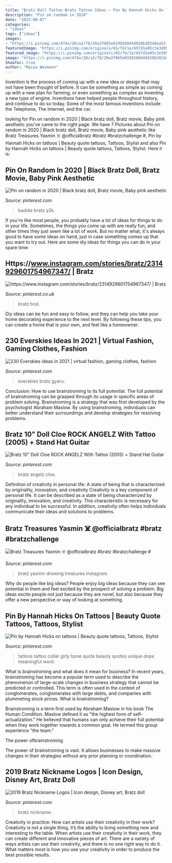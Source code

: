 ```yaml
---
title: "Bratz Doll Tattoo Bratz Tattoo Ideas ~ Pin By Hannah Hicks On Tattoos"
description: "Pin on random in 2020"
date: "2023-08-07"
categories:
- "ideas"
tags: ["ideas"]
images:
- "https://i.pinimg.com/474x/20/a3/78/20a37865e0199260d44928b382ddaa53.jpg"
featuredImage: "https://i.pinimg.com/originals/65/fd/1e/65fd1e05c3e3d99ca4c0e62f5081bbb6.jpg"
featured_image: "https://i.pinimg.com/originals/65/fd/1e/65fd1e05c3e3d99ca4c0e62f5081bbb6.jpg"
image: "https://i.pinimg.com/474x/20/a3/78/20a37865e0199260d44928b382ddaa53.jpg"
ShowToc: true
author: "Maiya Weimann"
---
```



Invention is the process of coming up with a new idea or design that may not have been thought of before. It can be something as simple as coming up with a new plan for farming, or even something as complex as inventing a new type of engine. Inventions have helped people throughout history, and continue to do so today. Some of the most famous inventions include the Telephone, The Internet, and the car.

	

		
looking for Pin on random in 2020 | Black bratz doll, Bratz movie, Baby pink aesthetic you've came to the right page. We have 7 Pictures about Pin on random in 2020 | Black bratz doll, Bratz movie, Baby pink aesthetic like Bratz Treasures Yasmin ☠️ @officialbratz #bratz #bratzchallenge #, Pin by Hannah Hicks on tattoos | Beauty quote tattoos, Tattoos, Stylist and also Pin by Hannah Hicks on tattoos | Beauty quote tattoos, Tattoos, Stylist. Here it is:
		
    
## Pin On Random In 2020 | Black Bratz Doll, Bratz Movie, Baby Pink Aesthetic

<img loading=lazy src="https://i.pinimg.com/originals/43/a6/de/43a6dec11cc8a0b718946e25998a0671.jpg" onerror="this.onerror=null;this.src='https://tse3.mm.bing.net/th?id=OIP.uybQeNX2JTQ4NFTpqvW9ygHaHc&amp;pid=15.1';" alt="Pin on random in 2020 | Black bratz doll, Bratz movie, Baby pink aesthetic">

_Source: pinterest.com_

>baddie bratz y2k. 

	

If you're like most people, you probably have a lot of ideas for things to do in your life. Sometimes, the things you come up with are really fun, and other times they just seem like a lot of work. But no matter what, it's always good to have some ideas on hand, just in case something comes up that you want to try out. Here are some diy ideas for things you can do in your spare time: 

    
## Https://www.instagram.com/stories/bratz/2314929601754967347/ | Bratz

<img loading=lazy src="https://i.pinimg.com/736x/39/51/fa/3951fa051e21c55699063acee097cdb3.jpg" onerror="this.onerror=null;this.src='https://tse1.mm.bing.net/th?id=OIP.DRM6Rasd_DxKEKikFR1zWAHaNJ&amp;pid=15.1';" alt="https://www.instagram.com/stories/bratz/2314929601754967347/ | Bratz">

_Source: pinterest.co.uk_

>bratz brat. 

	

Diy ideas can be fun and easy to follow, and they can help you take your home decorating experience to the next level. By following these tips, you can create a home that is your own, and feel like a homeowner.

    
## 230 Everskies Ideas In 2021 | Virtual Fashion, Gaming Clothes, Fashion

<img loading=lazy src="https://i.pinimg.com/474x/20/a3/78/20a37865e0199260d44928b382ddaa53.jpg" onerror="this.onerror=null;this.src='https://tse1.mm.bing.net/th?id=OIP.y8ClZ0T8gkYsvJObZfEGEwAAAA&amp;pid=15.1';" alt="230 Everskies ideas in 2021 | virtual fashion, gaming clothes, fashion">

_Source: pinterest.com_

>everskies bratz gyaru. 

	

Conclusion: How to use brainstroming to its full potential.
The full potential of brainstroming can be grasped through its usage in specific areas of problem solving. Brainstroming is a strategy that was first developed by the psychologist Abraham Maslow. By using brainstroming, individuals can better understand their surroundings and develop strategies for resolving problems.

    
## Bratz 10” Doll Cloe ROCK ANGELZ With Tattoo (2005) + Stand Hat Guitar

<img loading=lazy src="https://i.pinimg.com/originals/65/fd/1e/65fd1e05c3e3d99ca4c0e62f5081bbb6.jpg" onerror="this.onerror=null;this.src='https://tse3.mm.bing.net/th?id=OIP.xBHE96pN2xLhIlSvl8f4lAAAAA&amp;pid=15.1';" alt="Bratz 10” Doll Cloe ROCK ANGELZ With Tattoo (2005) + Stand Hat Guitar">

_Source: pinterest.com_

>bratz angelz cloe. 

	

Definition of creativity in personal life: A state of being that is characterized by originality, innovation, and creativity
Creativity is a key component of personal life. It can be described as a state of being characterized by originality, innovation, and creativity. This characteristic is necessary for any individual to be successful. In addition, creativity often helps individuals communicate their ideas and solutions to problems.

    
## Bratz Treasures Yasmin ☠️ @officialbratz #bratz #bratzchallenge #

<img loading=lazy src="https://i.pinimg.com/originals/ad/13/6e/ad136eb80c91dd910b5eb5f6bdb174aa.jpg" onerror="this.onerror=null;this.src='https://tse2.mm.bing.net/th?id=OIP.0F5bxaE_T4_s_CleDPcxFwHaHa&amp;pid=15.1';" alt="Bratz Treasures Yasmin ☠️ @officialbratz #bratz #bratzchallenge #">

_Source: pinterest.com_

>bratz yasmin drawing treasures instagram. 

	

Why do people like big ideas?
People enjoy big ideas because they can see potential in them and feel excited by the prospect of solving a problem. Big ideas excite people not just because they are novel, but also because they offer a new perspective or way of looking at something.

    
## Pin By Hannah Hicks On Tattoos | Beauty Quote Tattoos, Tattoos, Stylist

<img loading=lazy src="https://i.pinimg.com/originals/e6/80/e9/e680e9514f5c0d3e45356b8da9028d05.jpg" onerror="this.onerror=null;this.src='https://tse4.mm.bing.net/th?id=OIP.tbFk1zBYMXKeDGhnk5tWZgHaJ7&amp;pid=15.1';" alt="Pin by Hannah Hicks on tattoos | Beauty quote tattoos, Tattoos, Stylist">

_Source: pinterest.com_

>tattoos tattoo collar girly bone quote beauty quotes unique dope meaningful word. 

	

What is brainstroming and what does it mean for business?
In recent years, brainstroming has become a popular term used to describe the phenomenon of large-scale changes in business strategy that cannot be predicted or controlled. This term is often used in the context of conglomerates, conglomerates with large debts, and companies with plummeting stock prices.
What is brainstroming?

Brainstroming is a term first used by Abraham Maslow in his book The Human Condition. Maslow defined it as "the highest form of self-actualization." He believed that humans can only achieve their full potential when they work together towards a common goal. He termed this group experience "the team."

The power ofbrainstroming

The power of brainstroming is vast. It allows businesses to make massive changes in their strategies without any prior planning or coordination.

    
## 2019 Bratz Nickname Logos | Icon Design, Disney Art, Bratz Doll

<img loading=lazy src="https://i.pinimg.com/originals/4f/66/f2/4f66f225c67d74d1e00f89c885b88f77.jpg" onerror="this.onerror=null;this.src='https://tse4.mm.bing.net/th?id=OIP.Q1pKd4rIEjpxzgYSb7OHigHaHY&amp;pid=15.1';" alt="2019 Bratz Nickname Logos | Icon design, Disney art, Bratz doll">

_Source: pinterest.com_

>bratz nickname. 

	

Creativity in practice: How can artists use their creativity in their work?
Creativity is not a single thing, it’s the ability to bring something new and interesting to the table. When artists use their creativity in their work, they can create different and innovative pieces of art. There are a variety of ways artists can use their creativity, and there is no one right way to do it. What matters most is how you use your creativity in order to produce the best possible results.

